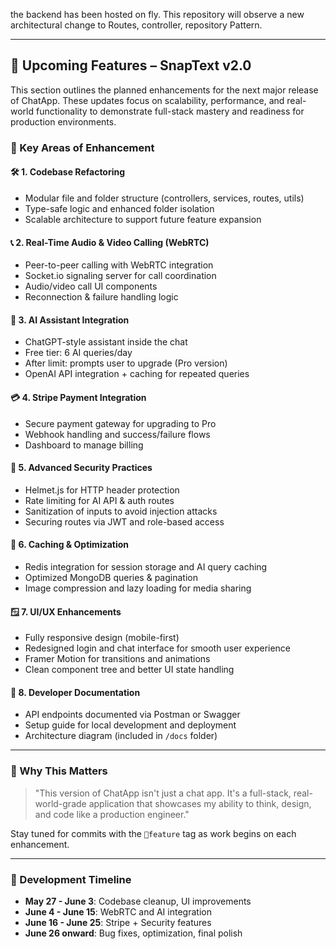 the backend has been hosted on fly.
This repository will observe a new architectural change to Routes, controller, repository Pattern. 
************************************************************************************************************
## 🚧 Upcoming Features – SnapText v2.0

This section outlines the planned enhancements for the next major release of ChatApp. These updates focus on scalability, performance, and real-world functionality to demonstrate full-stack mastery and readiness for production environments.

### 🎯 Key Areas of Enhancement

#### 🛠️ 1. Codebase Refactoring
- Modular file and folder structure (controllers, services, routes, utils)
- Type-safe logic and enhanced folder isolation
- Scalable architecture to support future feature expansion

#### 📞 2. Real-Time Audio & Video Calling (WebRTC)
- Peer-to-peer calling with WebRTC integration
- Socket.io signaling server for call coordination
- Audio/video call UI components
- Reconnection & failure handling logic

#### 🤖 3. AI Assistant Integration
- ChatGPT-style assistant inside the chat
- Free tier: 6 AI queries/day
- After limit: prompts user to upgrade (Pro version)
- OpenAI API integration + caching for repeated queries

#### 💳 4. Stripe Payment Integration
- Secure payment gateway for upgrading to Pro
- Webhook handling and success/failure flows
- Dashboard to manage billing

#### 🔐 5. Advanced Security Practices
- Helmet.js for HTTP header protection
- Rate limiting for AI API & auth routes
- Sanitization of inputs to avoid injection attacks
- Securing routes via JWT and role-based access

#### 🧠 6. Caching & Optimization
- Redis integration for session storage and AI query caching
- Optimized MongoDB queries & pagination
- Image compression and lazy loading for media sharing

#### 🪟 7. UI/UX Enhancements
- Fully responsive design (mobile-first)
- Redesigned login and chat interface for smooth user experience
- Framer Motion for transitions and animations
- Clean component tree and better UI state handling

#### 📁 8. Developer Documentation
- API endpoints documented via Postman or Swagger
- Setup guide for local development and deployment
- Architecture diagram (included in `/docs` folder)

---

### 🧪 Why This Matters

> "This version of ChatApp isn't just a chat app. It's a full-stack, real-world-grade application that showcases my ability to think, design, and code like a production engineer."

Stay tuned for commits with the `🔧feature` tag as work begins on each enhancement.

---

### 📅 Development Timeline

- **May 27 - June 3**: Codebase cleanup, UI improvements
- **June 4 - June 15**: WebRTC and AI integration
- **June 16 - June 25**: Stripe + Security features
- **June 26 onward**: Bug fixes, optimization, final polish


